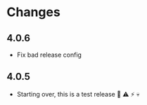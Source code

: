 # Changes

## 4.0.6

- Fix bad release config

## 4.0.5

- Starting over, this is a test release :construction: :warning: :zap: :skull:



